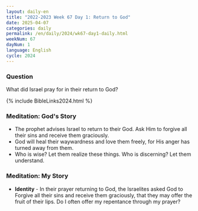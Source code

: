 ```yaml
---
layout: daily-en
title: "2022-2023 Week 67 Day 1: Return to God"
date: 2025-04-07
categories: daily
permalink: /en/daily/2024/wk67-day1-daily.html
weekNum: 67
dayNum: 1
language: English
cycle: 2024
---
```


### Question     
What did Israel pray for in their return to God?

{% include BibleLinks2024.html %} 

### Meditation: God's Story   
+ The prophet advises Israel to return to their God. Ask Him to forgive all their sins and receive them graciously. 
+ God will heal their waywardness and love them freely, for His anger has turned away from them. 
+ Who is wise? Let them realize these things. Who is discerning? Let them understand. 

### Meditation: My Story   
+ **Identity** - In their prayer returning to God, the Israelites asked God to Forgive all their sins and receive them graciously, that they may offer the fruit of their lips. Do I often offer my repentance through my prayer? 
